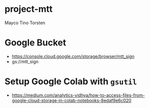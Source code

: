 # project-mtt
Mayco Tino Torsten

# Google Bucket
- https://console.cloud.google.com/storage/browser/mtt_sign
- gs://mtt_sign

# Setup Google Colab with `gsutil`
- https://medium.com/analytics-vidhya/how-to-access-files-from-google-cloud-storage-in-colab-notebooks-8edaf9e6c020
